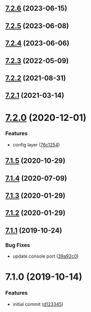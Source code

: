 ## [7.2.6](https://github.com/softwaregroup-bg/ut-telemetry/compare/v7.2.5...v7.2.6) (2023-06-15)



## [7.2.5](https://github.com/softwaregroup-bg/ut-telemetry/compare/v7.2.4...v7.2.5) (2023-06-08)



## [7.2.4](https://github.com/softwaregroup-bg/ut-telemetry/compare/v7.2.3...v7.2.4) (2023-06-06)



## [7.2.3](https://github.com/softwaregroup-bg/ut-telemetry/compare/v7.2.2...v7.2.3) (2022-05-09)



## [7.2.2](https://github.com/softwaregroup-bg/ut-telemetry/compare/v7.2.1...v7.2.2) (2021-08-31)



## [7.2.1](https://github.com/softwaregroup-bg/ut-telemetry/compare/v7.2.0...v7.2.1) (2021-03-14)



# [7.2.0](https://github.com/softwaregroup-bg/ut-telemetry/compare/v7.1.5...v7.2.0) (2020-12-01)


### Features

* config layer ([76c1254](https://github.com/softwaregroup-bg/ut-telemetry/commit/76c1254c8d01ad4886a4e767df2d24a9c90e8bde))



## [7.1.5](https://github.com/softwaregroup-bg/ut-telemetry/compare/v7.1.4...v7.1.5) (2020-10-29)



## [7.1.4](https://github.com/softwaregroup-bg/ut-telemetry/compare/v7.1.3...v7.1.4) (2020-07-09)



## [7.1.3](https://github.com/softwaregroup-bg/ut-telemetry/compare/v7.1.2...v7.1.3) (2020-01-29)



## [7.1.2](https://github.com/softwaregroup-bg/ut-telemetry/compare/v7.1.1...v7.1.2) (2020-01-29)



## [7.1.1](https://github.com/softwaregroup-bg/ut-telemetry/compare/v7.1.0...v7.1.1) (2019-10-24)


### Bug Fixes

* update console port ([39a92c0](https://github.com/softwaregroup-bg/ut-telemetry/commit/39a92c0))



# 7.1.0 (2019-10-14)


### Features

* initial commit ([d123345](https://github.com/softwaregroup-bg/ut-telemetry/commit/d123345))




